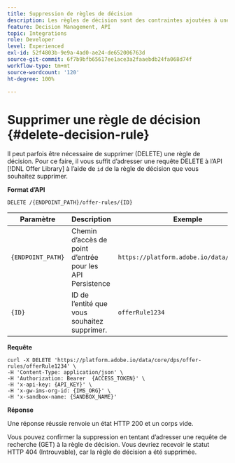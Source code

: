 ```yaml
---
title: Suppression de règles de décision
description: Les règles de décision sont des contraintes ajoutées à une offre personnalisée et appliquées à un profil pour déterminer son éligibilité.
feature: Decision Management, API
topic: Integrations
role: Developer
level: Experienced
exl-id: 52f4803b-9e9a-4ad0-ae24-de652006763d
source-git-commit: 6f7b9bfb65617ee1ace3a2faaebdb24fa068d74f
workflow-type: tm+mt
source-wordcount: '120'
ht-degree: 100%

---
```


# Supprimer une règle de décision {#delete-decision-rule}

Il peut parfois être nécessaire de supprimer (DELETE) une règle de décision. Pour ce faire, il vous suffit d’adresser une requête DELETE à l’API [!DNL Offer Library] à l’aide de `id` de la règle de décision que vous souhaitez supprimer.

**Format d’API**

```http
DELETE /{ENDPOINT_PATH}/offer-rules/{ID}
```

| Paramètre | Description | Exemple |
| --------- | ----------- | ------- |
| `{ENDPOINT_PATH}` | Chemin d’accès de point d’entrée pour les API Persistence | `https://platform.adobe.io/data/core/dps` |
| `{ID}` | ID de l’entité que vous souhaitez supprimer. | `offerRule1234` |

**Requête**

```shell
curl -X DELETE 'https://platform.adobe.io/data/core/dps/offer-rules/offerRule1234' \
-H 'Content-Type: application/json' \
-H 'Authorization: Bearer  {ACCESS_TOKEN}' \
-H 'x-api-key: {API_KEY}' \
-H 'x-gw-ims-org-id: {IMS_ORG}' \
-H 'x-sandbox-name: {SANDBOX_NAME}'
```

**Réponse**

Une réponse réussie renvoie un état HTTP 200 et un corps vide.

Vous pouvez confirmer la suppression en tentant d’adresser une requête de recherche (GET) à la règle de décision. Vous devriez recevoir le statut HTTP 404 (Introuvable), car la règle de décision a été supprimée.
